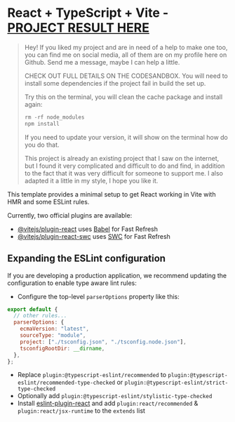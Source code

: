 # React + TypeScript + Vite - [PROJECT RESULT HERE](https://codesandbox.io/p/github/ashura-senpai/valentine-project)

> Hey! If you liked my project and are in need of a help to make one too, you can find me on social media, all of them are on my profile here on Github. Send me a message, maybe I can help a little.
>
> CHECK OUT FULL DETAILS ON THE CODESANDBOX. You will need to install some dependencies if the project fail in build the set up.
>
> Try this on the terminal, you will clean the cache package and install again:
> ```js
> rm -rf node_modules
> npm install
> ```
>
> If you need to update your version, it will show on the terminal how do you do that.
>
> This project is already an existing project that I saw on the internet, but I found it very complicated and difficult to do and find, in addition to the fact that it was very difficult for someone to support me. I also adapted it a little in my style, I hope you like it.

This template provides a minimal setup to get React working in Vite with HMR and some ESLint rules.

Currently, two official plugins are available:

- [@vitejs/plugin-react](https://github.com/vitejs/vite-plugin-react/blob/main/packages/plugin-react/README.md) uses [Babel](https://babeljs.io/) for Fast Refresh
- [@vitejs/plugin-react-swc](https://github.com/vitejs/vite-plugin-react-swc) uses [SWC](https://swc.rs/) for Fast Refresh

## Expanding the ESLint configuration

If you are developing a production application, we recommend updating the configuration to enable type aware lint rules:

- Configure the top-level `parserOptions` property like this:

```js
export default {
  // other rules...
  parserOptions: {
    ecmaVersion: "latest",
    sourceType: "module",
    project: ["./tsconfig.json", "./tsconfig.node.json"],
    tsconfigRootDir: __dirname,
  },
};
```

- Replace `plugin:@typescript-eslint/recommended` to `plugin:@typescript-eslint/recommended-type-checked` or `plugin:@typescript-eslint/strict-type-checked`
- Optionally add `plugin:@typescript-eslint/stylistic-type-checked`
- Install [eslint-plugin-react](https://github.com/jsx-eslint/eslint-plugin-react) and add `plugin:react/recommended` & `plugin:react/jsx-runtime` to the `extends` list
